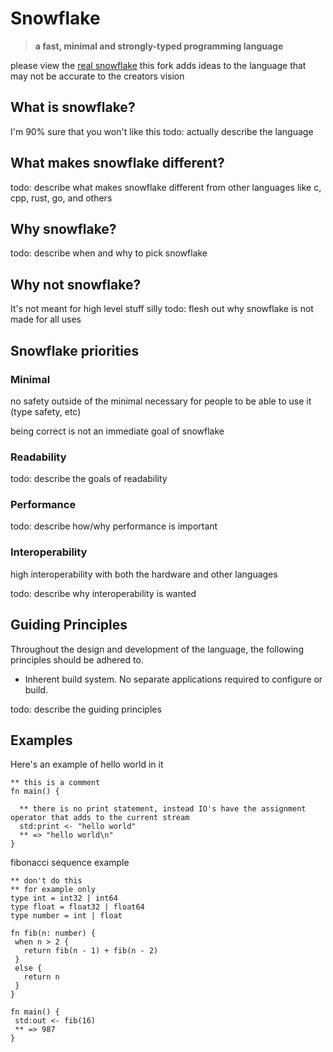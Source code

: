 <!--
this language description format was inspired by 
[pony-lang](https://github.com/ponylang/ponylang-website/edit/master/content/discover/index.md) 
-->

# Snowflake
> **a fast, minimal and strongly-typed programming language**

please view the [real snowflake](https://github.com/Brecert/snowflake)
this fork adds ideas to the language that may not be accurate to the creators vision

## What is snowflake?
I'm 90% sure that you won't like this
todo: actually describe the language

## What makes snowflake different?
todo: describe what makes snowflake different from other languages like c, cpp, rust, go, and others

## Why snowflake?
todo: describe when and why to pick snowflake

## Why not snowflake?
It's not meant for high level stuff silly
todo: flesh out why snowflake is not made for all uses

## Snowflake priorities
### Minimal
no safety outside of the minimal necessary for people to be able to use it (type safety, etc)

being correct is not an immediate goal of snowflake

### Readability
todo: describe the goals of readability

### Performance
todo: describe how/why performance is important

### Interoperability
high interoperability with both the hardware and other languages

todo: describe why interoperability is wanted

## Guiding Principles
Throughout the design and development of the language, the following principles should be adhered to.

* Inherent build system. No separate applications required to configure or build.

todo: describe the guiding principles

## Examples

Here's an example of hello world in it
```sf
** this is a comment
fn main() {

  ** there is no print statement, instead IO's have the assignment operator that adds to the current stream
  std:print <- "hello world"
  ** => "hello world\n"
}
```

fibonacci sequence example
```sf
** don't do this
** for example only
type int = int32 | int64
type float = float32 | float64
type number = int | float

fn fib(n: number) {
 when n > 2 { 
   return fib(n - 1) + fib(n - 2)
 }
 else {
   return n
 }
}

fn main() {
 std:out <- fib(16)
 ** => 987
}
```
